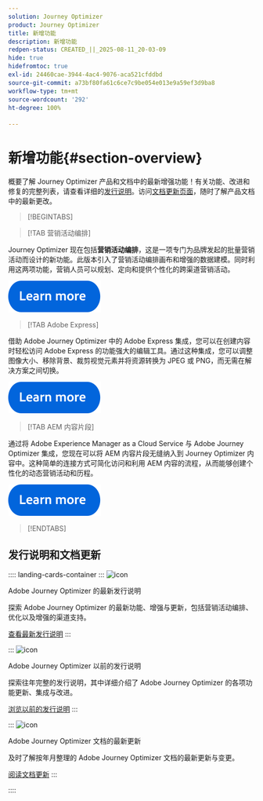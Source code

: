```yaml
---
solution: Journey Optimizer
product: Journey Optimizer
title: 新增功能
description: 新增功能
redpen-status: CREATED_||_2025-08-11_20-03-09
hide: true
hidefromtoc: true
exl-id: 24460cae-3944-4ac4-9076-aca521cfddbd
source-git-commit: a73bf80fa61c6ce7c9be054e013e9a59ef3d9ba8
workflow-type: tm+mt
source-wordcount: '292'
ht-degree: 100%

---
```


# 新增功能{#section-overview}

概要了解 Journey Optimizer 产品和文档中的最新增强功能！有关功能、改进和修复的完整列表，请查看详细的[发行说明](../using/rn/release-notes.md)。访问[文档更新页面](../using/rn/documentation-updates.md)，随时了解产品文档中的最新更改。

>[!BEGINTABS]

>[!TAB 营销活动编排]

Journey Optimizer 现在包括&#x200B;**营销活动编排**，这是一项专门为品牌发起的批量营销活动而设计的新功能。此版本引入了营销活动编排画布和增强的数据建模。同时利用这两项功能，营销人员可以规划、定向和提供个性化的跨渠道营销活动。

[![了解详情](../using/assets/do-not-localize/learn-more-button.svg)](../using/orchestrated/gs-orchestrated-campaigns.md)

>[!TAB Adobe Express]

借助 Adobe Journey Optimizer 中的 Adobe Express 集成，您可以在创建内容时轻松访问 Adobe Express 的功能强大的编辑工具。通过这种集成，您可以调整图像大小、移除背景、裁剪视觉元素并将资源转换为 JPEG 或 PNG，而无需在解决方案之间切换。

[![了解详情](../using/assets/do-not-localize/learn-more-button.svg)](../using/integrations/express.md)

<!--
>[!TAB AI Assistant]

Immerse yourself in a hands-on experience with our [AI Assistant](../help/using/content-management/gs-generative.md) live feature preview, designed to let you explore its features firsthand and fully understand its capabilities.

[![learn more](../using/assets/do-not-localize/try-it-button.svg)](https://experienceleague.adobe.com/zh-hans/apps/journey-optimizer/ai-assistant-content-accelerator){target="_blank"}-->

>[!TAB AEM 内容片段]

通过将 Adobe Experience Manager as a Cloud Service 与 Adobe Journey Optimizer 集成，您现在可以将 AEM 内容片段无缝纳入到 Journey Optimizer 内容中。这种简单的连接方式可简化访问和利用 AEM 内容的流程，从而能够创建个性化的动态营销活动和历程。

[![了解详情](../using/assets/do-not-localize/learn-more-button.svg)](../using/integrations/aem-fragments.md)


>[!ENDTABS]

## 发行说明和文档更新

:::: landing-cards-container
:::
![icon](https://cdn.experienceleague.adobe.com/icons/list-check.svg?lang=zh-Hans)

Adobe Journey Optimizer 的最新发行说明

探索 Adobe Journey Optimizer 的最新功能、增强与更新，包括营销活动编排、优化以及增强的渠道支持。

[查看最新发行说明](../using/rn/release-notes.md)
:::

:::
![icon](https://cdn.experienceleague.adobe.com/icons/book.svg?lang=zh-Hans)

Adobe Journey Optimizer 以前的发行说明

探索往年完整的发行说明，其中详细介绍了 Adobe Journey Optimizer 的各项功能更新、集成与改进。

[浏览以前的发行说明](previous-rn-new-landing-page.md)
:::

:::
![icon](https://cdn.experienceleague.adobe.com/icons/book.svg?lang=zh-Hans)

Adobe Journey Optimizer 文档的最新更新

及时了解按年月整理的 Adobe Journey Optimizer 文档的最新更新与变更。

[阅读文档更新](../using/rn/documentation-updates.md)
:::

::::
